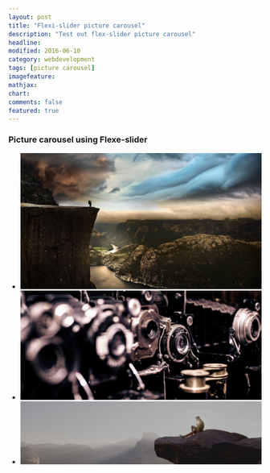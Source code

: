 ```yaml
---
layout: post
title: "Flexi-slider picture carousel"
description: "Test out flex-slider picture carousel"
headline: 
modified: 2016-06-10
category: webdevelopment
tags: [picture carousel]
imagefeature: 
mathjax: 
chart: 
comments: false
featured: true
---
```



### Picture carousel using Flexe-slider


<section class="slider">
<div class="flexslider">
  <ul class="slides">
	    <li data-thumb="../images/fc1-th.jpg">
		<img src="../images/fc1.jpg" />
		</li>
		<li data-thumb="../images/fc2-th.jpg">
		<img src="../images/fc2.jpg" />
		</li>
		<li data-thumb="../images/fc3-th.jpg">
		<img src="../images/fc3.jpg" />
		</li>

  </ul>
</div>
</section>


<script>
$(window).load(function() {
  $('.flexslider').flexslider({
	animation: "slide",
	controlNav: "thumbnails"
  });
});

</script>